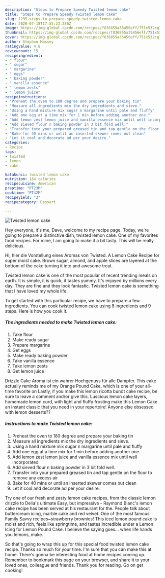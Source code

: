 ```yaml
---
description: "Steps to Prepare Speedy Twisted lemon cake"
title: "Steps to Prepare Speedy Twisted lemon cake"
slug: 1235-steps-to-prepare-speedy-twisted-lemon-cake
date: 2020-07-18T17:55:23.286Z
image: https://img-global.cpcdn.com/recipes/f836855a35456eff/751x532cq70/twisted-lemon-cake-recipe-main-photo.jpg
thumbnail: https://img-global.cpcdn.com/recipes/f836855a35456eff/751x532cq70/twisted-lemon-cake-recipe-main-photo.jpg
cover: https://img-global.cpcdn.com/recipes/f836855a35456eff/751x532cq70/twisted-lemon-cake-recipe-main-photo.jpg
author: Stephen Massey
ratingvalue: 4.8
reviewcount: 15
recipeingredient:
- " flour"
- " sugar"
- " margarine"
- " eggs"
- " baking powder"
- " vanilla essence"
- " lemon zests"
- " lemon juice"
recipeinstructions:
- "Preheat the oven to 180 degree and prepare your baking tin"
- "Measure all ingredients mix the dry ingredients and sieve."
- "Using a hand mixture mix sugar n margarine until pale and fluffy"
- "Add one egg at a time mix for 1 min before adding another one."
- "Add lemon zest lemon juice and vanilla essence mix until well incorporated"
- "Add sieved flour n baking powder in 3 bit fold well."
- "Transfer into your prepared greased tin and tap gentle on the floor to remove any excess air"
- "Bake for 40 mins or until an inserted skewer comes out clean"
- "Let it cool and decorate ad per your desire."
categories:
- Recipe
tags:
- twisted
- lemon
- cake

katakunci: twisted lemon cake 
nutrition: 184 calories
recipecuisine: American
preptime: "PT23M"
cooktime: "PT42M"
recipeyield: "3"
recipecategory: Dessert

---
```



![Twisted lemon cake](https://img-global.cpcdn.com/recipes/f836855a35456eff/751x532cq70/twisted-lemon-cake-recipe-main-photo.jpg)

Hey everyone, it's me, Dave, welcome to my recipe page. Today, we're going to prepare a distinctive dish, twisted lemon cake. One of my favorites food recipes. For mine, I am going to make it a bit tasty. This will be really delicious.

Hi, hier die Vorstellung eines Aromas von Twisted. A Lemon Cake Recipe for super moist cake. Brown sugar, almond, and apple slices are layered at the bottom of the cake turning it into and awesome treat.

Twisted lemon cake is one of the most popular of recent trending meals on earth. It is simple, it is quick, it tastes yummy. It's enjoyed by millions every day. They are fine and they look fantastic. Twisted lemon cake is something that I have loved my whole life.


To get started with this particular recipe, we have to prepare a few ingredients. You can cook twisted lemon cake using 8 ingredients and 9 steps. Here is how you cook it.

<!--inarticleads1-->

##### The ingredients needed to make Twisted lemon cake:

1. Take  flour
1. Make ready  sugar
1. Prepare  margarine
1. Get  eggs
1. Make ready  baking powder
1. Take  vanilla essence
1. Take  lemon zests
1. Get  lemon juice


Drizzle Cake Aroma ist ein wahrer Hochgenuss für alle Dampfer. This cake actually reminds me of my Orange Pound Cake, which is one of your all-time favorite on Lastly, if you make this lemon ricotta bundt cake recipe, be sure to leave a comment and/or give this. Luscious lemon cake layers, homemade lemon curd, with light and fluffy frosting make this Lemon Cake an instant classic that you need in your repertoire! Anyone else obsessed with lemon desserts?? 

<!--inarticleads2-->

##### Instructions to make Twisted lemon cake:

1. Preheat the oven to 180 degree and prepare your baking tin
1. Measure all ingredients mix the dry ingredients and sieve.
1. Using a hand mixture mix sugar n margarine until pale and fluffy
1. Add one egg at a time mix for 1 min before adding another one.
1. Add lemon zest lemon juice and vanilla essence mix until well incorporated
1. Add sieved flour n baking powder in 3 bit fold well.
1. Transfer into your prepared greased tin and tap gentle on the floor to remove any excess air
1. Bake for 40 mins or until an inserted skewer comes out clean
1. Let it cool and decorate ad per your desire.


Try one of our fresh and zesty lemon cake recipes, from the classic lemon drizzle to Delia&#39;s ultimate Easy, but impressive - Raymond Blanc&#39;s lemon cake recipe has been served at his restaurant for the. People talk about buttercream icing, marble cake and red velvet. One of the most famous Family Savvy recipes~strawberry brownies! This iced lemon pound cake is moist and rich, feels like springtime, and tastes incredible under a Lemon Icing for Lemon Pound Cake. I believe the saying goes… when life hands you lemons, make. 

So that's going to wrap this up for this special food twisted lemon cake recipe. Thanks so much for your time. I'm sure that you can make this at home. There's gonna be interesting food at home recipes coming up. Remember to bookmark this page on your browser, and share it to your loved ones, colleague and friends. Thank you for reading. Go on get cooking!
